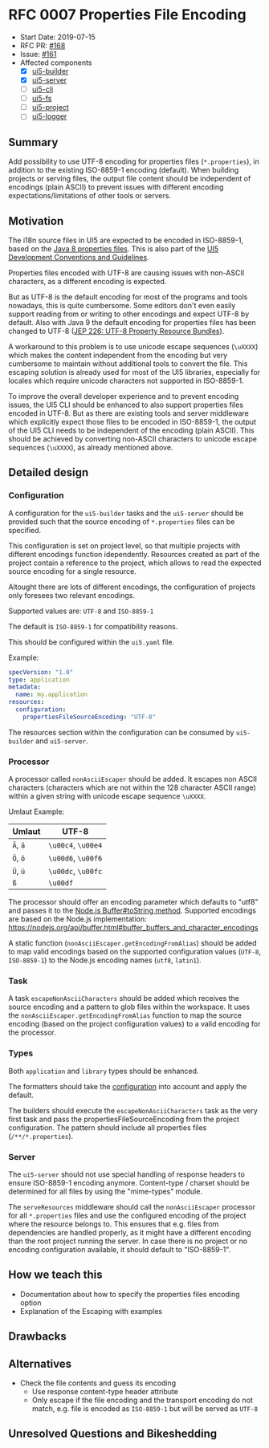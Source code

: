 # RFC 0007 Properties File Encoding

- Start Date: 2019-07-15
- RFC PR: [#168](https://github.com/UI5/cli/pull/168)
- Issue: [#161](https://github.com/UI5/cli/issues/161)
- Affected components <!-- Check affected components by writing an "X" into the brackets -->
    + [x] [ui5-builder](./packages/builder)
    + [x] [ui5-server](./packages/server)
    + [ ] [ui5-cli](./packages/cli)
    + [ ] [ui5-fs](./packages/fs)
    + [ ] [ui5-project](./packages/project)
    + [ ] [ui5-logger](./packages/logger)

## Summary

Add possibility to use UTF-8 encoding for properties files (`*.properties`), in addition to the existing ISO-8859-1 encoding (default).
When building projects or serving files, the output file content should be independent of encodings (plain ASCII) to prevent issues with different encoding expectations/limitations of other tools or servers.

## Motivation

The i18n source files in UI5 are expected to be encoded in ISO-8859-1, based on the [Java 8 properties files](https://docs.oracle.com/javase/8/docs/api/java/util/Properties.html).
This is also part of the [UI5 Development Conventions and Guidelines](https://ui5.sap.com/#/topic/753b32617807462d9af483a437874b36).

Properties files encoded with UTF-8 are causing issues with non-ASCII characters, as a different encoding is expected.

But as UTF-8 is the default encoding for most of the programs and tools nowadays, this is quite cumbersome. Some editors don't even easily support reading from or writing to other encodings and expect UTF-8 by default.
Also with Java 9 the default encoding for properties files has been changed to UTF-8 ([JEP 226: UTF-8 Property Resource Bundles](http://openjdk.java.net/jeps/226)).

A workaround to this problem is to use unicode escape sequences (`\uXXXX`) which makes the content independent from the encoding but very cumbersome to maintain without additional tools to convert the file.
This escaping solution is already used for most of the UI5 libraries, especially for locales which require unicode characters not supported in ISO-8859-1.

To improve the overall developer experience and to prevent encoding issues, the UI5 CLI should be enhanced to also support properties files encoded in UTF-8.
But as there are existing tools and server middleware which explicitly expect those files to be encoded in ISO-8859-1, the output of the UI5 CLI needs to be independent of the encoding (plain ASCII). This should be achieved by converting non-ASCII characters to unicode escape sequences (`\uXXXX`), as already mentioned above.

## Detailed design

### Configuration

A configuration for the `ui5-builder` tasks and the `ui5-server` should be provided such that the source encoding of `*.properties` files can be specified.

This configuration is set on project level, so that multiple projects with different encodings function idependently.
Resources created as part of the project contain a reference to the project, which allows to read the expected source encoding for a single resource.

Altought there are lots of different encodings, the configuration of projects only foresees two relevant encodings.

Supported values are: `UTF-8` and `ISO-8859-1`

The default is `ISO-8859-1` for compatibility reasons.

This should be configured within the `ui5.yaml` file.

Example:

```yaml
specVersion: "1.0"
type: application
metadata:
  name: my.application
resources:
  configuration:
    propertiesFileSourceEncoding: "UTF-8"
```

The resources section within the configuration can be consumed by `ui5-builder` and `ui5-server`.

### Processor 

A processor called `nonAsciiEscaper` should be added.
It escapes non ASCII characters (characters which are not within the 128 character ASCII range) within a given string with unicode escape sequence `\uXXXX`.

Umlaut Example:

| Umlaut   | UTF-8              |
|----------|--------------------|
| `Ä`, `ä` | `\u00c4`, `\u00e4` |
| `Ö`, `ö` | `\u00d6`, `\u00f6` |
| `Ü`, `ü` | `\u00dc`, `\u00fc` |
| `ß`      | `\u00df`           |

The processor should offer an encoding parameter which defaults to "utf8" and passes it to the [Node.js Buffer#toString method](https://nodejs.org/api/buffer.html#buffer_buf_tostring_encoding_start_end).
Supported encodings are based on the Node.js implementation: https://nodejs.org/api/buffer.html#buffer_buffers_and_character_encodings

A static function (`nonAsciiEscaper.getEncodingFromAlias`) should be added to map valid encodings based on the supported configuration values (`UTF-8`, `ISO-8859-1`) to the Node.js encoding names (`utf8`, `latin1`).

### Task

A task `escapeNonAsciiCharacters` should be added which receives the source encoding and a pattern to glob files within the workspace.
It uses the `nonAsciiEscaper.getEncodingFromAlias` function to map the source encoding (based on the project configuration values) to a valid encoding for the processor.

### Types

Both `application` and `library` types should be enhanced.

The formatters should take the [configuration](#Configuration) into account and apply the default.

The builders should execute the `escapeNonAsciiCharacters` task as the very first task and pass the propertiesFileSourceEncoding from the project configuration. The pattern should include all properties files (`/**/*.properties`).

### Server

The `ui5-server` should not use special handling of response headers to ensure ISO-8859-1 encoding anymore.
Content-type / charset should be determined for all files by using the "mime-types" module.

The `serveResources` middleware should call the `nonAsciiEscaper` processor for all `*.properties` files and use the configured encoding of the project where the resource belongs to. This ensures that e.g. files from dependencies are handled properly, as it might have a different encoding than the root project running the server.
In case there is no project or no encoding configuration available, it should default to "ISO-8859-1".

## How we teach this

- Documentation about how to specify the properties files encoding option
- Explanation of the Escaping with examples

## Drawbacks

## Alternatives

- Check the file contents and guess its encoding
  - Use response content-type header attribute
  - Only escape if the file encoding and the transport encoding do not match, e.g. file is encoded as `ISO-8859-1` but will be served as `UTF-8`

## Unresolved Questions and Bikeshedding
